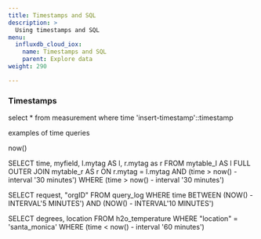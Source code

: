 ```yaml
---
title: Timestamps and SQL
description: >
  Using timestamps and SQL
menu:
  influxdb_cloud_iox:
    name: Timestamps and SQL
    parent: Explore data
weight: 290

---
```



### Timestamps



select * from measurement where time  'insert-timestamp'::timestamp



examples of time queries

now()

SELECT time, myfield, l.mytag AS l, r.mytag as r
  FROM mytable_l AS l
  FULL OUTER JOIN mytable_r AS r ON r.mytag = l.mytag AND (time > now() - interval '30 minutes')
  WHERE (time > now() - interval '30 minutes')

SELECT request, "orgID"
FROM query_log
WHERE time BETWEEN (NOW() - INTERVAL'5 MINUTES') AND (NOW() - INTERVAL'10 MINUTES')

SELECT degrees, location 
FROM h2o_temperature
WHERE "location" = 'santa_monica'
WHERE (time < now() - interval '60 minutes')